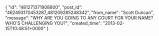  {
   "id": "481271371908800",
   "post_id": "462493170453287_481209285248342",
   "from_name": "Scott Duncan",
   "message": "WHY ARE YOU GOING TO ANY COURT FOR YOUR NAME? WHO'S CHALLENGING YOU?",
   "created_time": "2013-02-15T10:48:51+0000"
 }
